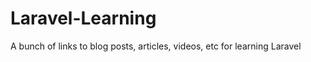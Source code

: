 Laravel-Learning
================

A bunch of links to blog posts, articles, videos, etc for learning Laravel
